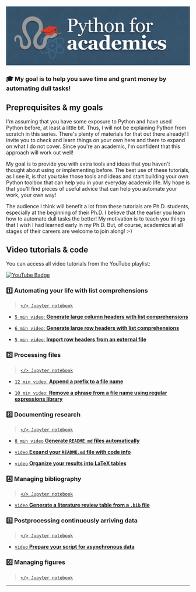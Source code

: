 ![Screenshot](thumbnail/banner.png)

### 🎓 My goal is to help you save time and grant money by automating dull tasks!

## Preprequisites & my goals

I'm assuming that you have some exposure to Python and have used Python before, at least a little bit. Thus, I will not be explaining Python from scratch in this series. There's plenty of materials for that out there already! I invite you to check and learn things on your own here and there to expand on what I do not cover. Since you're an academic, I'm confident that this approach will work out well!

My goal is to provide you with extra tools and ideas that you haven't thought about using or implementing before. The best use of these tutorials, as I see it, is that you take those tools and ideas and start building your own Python toolbox that can help you in your everyday academic life. My hope is that you'll find pieces of useful advice that can help you automate your work, your own way!

The audience I think will benefit a lot from these tutorials are Ph.D. students, especially at the beginning of their Ph.D. I believe that the earlier you learn how to automate dull tasks the better! My motivation is to teach you things that I wish I had learned early in my Ph.D. But, of course, academics at all stages of their careers are welcome to join along! :-)

## Video tutorials & code

You can access all video tutorials from the YouTube playlist:

<a href="https://www.youtube.com/playlist?list=PL7gWbAt3_3KEuRQfwFeI_RH3EZr87nslf">
  <img src="https://img.shields.io/badge/youtube-firebrick?style=for-the-badge&logo=youtube&logoColor=white" alt="YouTube Badge"/>
</a>

### 1️⃣ Automating your life with list comprehensions

> [`</> Jupyter notebook`](tutorials/list-comprehensions.ipynb)

- [``5 min video``: **Generate large column headers with list comprehensions**](https://youtu.be/2EPNJytD3dU)

- [``6 min video``: **Generate large row headers with list comprehensions**](https://youtu.be/tXkwV-zyqB8)

- [``5 min video``: **Import row headers from an external file**](https://youtu.be/EuH22EUc31Y)

### 2️⃣ Processing files

> [`</> Jupyter notebook`](tutorials/process-files.ipynb)

- [``12 min video``: **Append a prefix to a file name**](https://youtu.be/3Y2w_7N8CcI)

- [``10 min video``: **Remove a phrase from a file name using regular expressions library**](https://youtu.be/cTBpI1QQjLA)

### 3️⃣ Documenting research

> [`</> Jupyter notebook`](tutorials/)

- [``8 min video`` **Generate `README.md` files automatically**](https://youtu.be/KnbVBXsbyxg)

- [``video`` **Expand your `README.md` file with code info**]()

- [``video`` **Organize your results into LaTeX tables**]()

### 4️⃣ Managing bibliography

> [`</> Jupyter notebook`](tutorials/)

- [``video`` **Generate a literature review table from a `.bib` file**]()

### 5️⃣ Postprocessing continuously arriving data

> [`</> Jupyter notebook`](tutorials/)

- [``video`` **Prepare your script for asynchronous data**]()

### 6️⃣ Managing figures

> [`</> Jupyter notebook`](tutorials/)

-----
